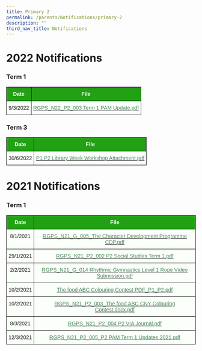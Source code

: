 ```yaml
---
title: Primary 2
permalink: /parents/Notifications/primary-2
description: ""
third_nav_title: Notifications
---
```

# 2022 Notifications

### Term 1

<style type="text/css">
.tg  {border-collapse:collapse;border-spacing:0;}
.tg td{border-color:black;border-style:solid;border-width:1px;font-family:Arial, sans-serif;font-size:14px;
  overflow:hidden;padding:10px 5px;word-break:normal;}
.tg th{border-color:black;border-style:solid;border-width:1px;font-family:Arial, sans-serif;font-size:14px;
  font-weight:normal;overflow:hidden;padding:10px 5px;word-break:normal;}
.tg .tg-pk3b{background-color:#FBFFFA;color:#222;text-align:center;vertical-align:top}
.tg .tg-1h0n{background-color:#22A114;color:#FBFFFA;font-weight:bold;text-align:center;vertical-align:top}
.tg .tg-gbal{background-color:#FBFFFA;color:#49875C;text-align:center;text-decoration:underline;vertical-align:top}
</style>
<table class="tg">
<thead>
  <tr>
    <th class="tg-1h0n">Date</th>
    <th class="tg-1h0n">File</th>
  </tr>
</thead>
<tbody>
  <tr>
    <td class="tg-pk3b">9/3/2022</td>
    <td class="tg-gbal"><a href="/files/RGPS_N22_P2_003%20Term%201%20PAM%20Update.pdf"><span style="font-weight:400;color:#49875C">RGPS_N22_P2_003 Term 1 PAM Update.pdf</span></a></td>
  </tr>
</tbody>
</table>

### Term 3

<style type="text/css">
.tg  {border-collapse:collapse;border-spacing:0;}
.tg td{border-color:black;border-style:solid;border-width:1px;font-family:Arial, sans-serif;font-size:14px;
  overflow:hidden;padding:10px 5px;word-break:normal;}
.tg th{border-color:black;border-style:solid;border-width:1px;font-family:Arial, sans-serif;font-size:14px;
  font-weight:normal;overflow:hidden;padding:10px 5px;word-break:normal;}
.tg .tg-pk3b{background-color:#FBFFFA;color:#222;text-align:center;vertical-align:top}
.tg .tg-1h0n{background-color:#22A114;color:#FBFFFA;font-weight:bold;text-align:center;vertical-align:top}
.tg .tg-gbal{background-color:#FBFFFA;color:#49875C;text-align:center;text-decoration:underline;vertical-align:top}
</style>
<table class="tg">
<thead>
  <tr>
    <th class="tg-1h0n">Date</th>
    <th class="tg-1h0n">File</th>
  </tr>
</thead>
<tbody>
  <tr>
    <td class="tg-pk3b">30/6/2022</td>
    <td class="tg-gbal"><a href="/files/P1%20P2%20Library%20Week%20Workshop%20Attachment.pdf"><span style="font-weight:400;color:#49875C">P1 P2 Library Week Workshop Attachment.pdf</span></a></td>
  </tr>
</tbody>
</table>

# 2021 Notifications

### Term 1

<style type="text/css">
.tg  {border-collapse:collapse;border-spacing:0;}
.tg td{border-color:black;border-style:solid;border-width:1px;font-family:Arial, sans-serif;font-size:14px;
  overflow:hidden;padding:10px 5px;word-break:normal;}
.tg th{border-color:black;border-style:solid;border-width:1px;font-family:Arial, sans-serif;font-size:14px;
  font-weight:normal;overflow:hidden;padding:10px 5px;word-break:normal;}
.tg .tg-pk3b{background-color:#FBFFFA;color:#222;text-align:center;vertical-align:top}
.tg .tg-1h0n{background-color:#22A114;color:#FBFFFA;font-weight:bold;text-align:center;vertical-align:top}
.tg .tg-gbal{background-color:#FBFFFA;color:#49875C;text-align:center;text-decoration:underline;vertical-align:top}
</style>
<table class="tg">
<thead>
  <tr>
    <th class="tg-1h0n">Date  </th>
    <th class="tg-1h0n">File</th>
  </tr>
</thead>
<tbody>
  <tr>
    <td class="tg-pk3b">8/1/2021</td>
    <td class="tg-gbal"><a href="/files/RGPS_N21_G_005_The%20Character%20Development%20Programme%20CDP.pdf"><span style="font-weight:400;color:#49875C">RGPS_N21_G_005_The Character Development Programme CDP.pdf</span></a><span style="color:#222;background-color:#FBFFFA"> </span><br></td>
  </tr>
  <tr>
    <td class="tg-pk3b">29/1/2021</td>
    <td class="tg-gbal"><a href="/files/RGPS_N21_P2_002%20P2%20Social%20Studies%20Term%201.pdf"><span style="font-weight:400;color:#49875C">RGPS_N21_P2_002 P2 Social Studies Term 1.pdf</span></a><span style="color:#222;background-color:#FBFFFA"> </span><br></td>
  </tr>
  <tr>
    <td class="tg-pk3b">2/2/2021</td>
    <td class="tg-gbal"><a href="/files/RGPS_N21_G_014%20Rhythmic%20Gymnastics%20Level%201%20Rope%20Video%20Submission.pdf"><span style="font-weight:400;color:#49875C">RGPS_N21_G_014 Rhythmic Gymnastics Level 1 Rope Video Submission.pdf</span></a><span style="color:#222;background-color:#FBFFFA"> </span><br></td>
  </tr>
  <tr>
    <td class="tg-pk3b">10/2/2021</td>
    <td class="tg-gbal"><a href="/files/The%20food%20ABC%20Colouring%20Contest%20PDF_P1_P2.pdf"><span style="font-weight:400;color:#49875C">The food ABC Colouring Contest PDF_P1_P2.pdf</span></a><br></td>
  </tr>
  <tr>
    <td class="tg-pk3b">10/2/2021</td>
    <td class="tg-gbal"><a href="/files/RGPS_N21_P2_003_The%20food%20ABC%20CNY%20Colouring%20Contest.pdf"><span style="font-weight:400;color:#49875C">RGPS_N21_P2_003_The food ABC CNY Colouring Contest.docx.pdf</span></a><br></td>
  </tr>
  <tr>
    <td class="tg-pk3b">8/3/2021</td>
    <td class="tg-gbal"><a href="/files/RGPS_N21_P2_004%20P2%20VIA%20Journal.pdf"><span style="font-weight:400;color:#49875C">RGPS_N21_P2_004 P2 VIA Journal.pdf</span></a><br></td>
  </tr>
  <tr>
    <td class="tg-pk3b">12/3/2021</td>
    <td class="tg-gbal"><a href="/files/RGPS_N21_P2_005_P2%20PAM%20Term%201%20Updates%202021.pdf"><span style="font-weight:400;color:#49875C">RGPS_N21_P2_005_P2 PAM Term 1 Updates 2021.pdf</span></a><br></td>
  </tr>
</tbody>
</table>

